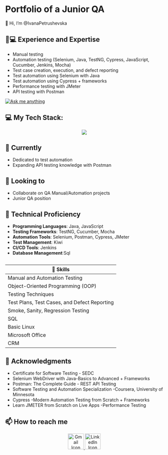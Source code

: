 # Portfolio of a Junior QA 

👋 Hi, I’m @IvanaPetrushevska

## 👨💻 Experience and Expertise

- Manual testing
- Automation testing (Selenium, Java, TestNG, Cypress, JavaScript, Cucumber, Jenkins, Mocha)
- Test case creation, execution, and defect reporting
- Test automation using Selenium with Java
- Test automation using Cypress + frameworks
- Performance testing with JMeter
- API testing with Postman

[![Ask me anything](https://img.shields.io/badge/Ask_me_anything-1abc9c.svg)](https://www.linkedin.com/in/ivana-petrushevska-385761224/)



## 💻 My Tech Stack:

<p align="center">
  <a href="https://skillicons.dev">
    <img src="https://skillicons.dev/icons?i=java,postman,selenium,idea,eclipse,cypress,javascript,jenkins,cucumber,JMeter" />
  </a>
</p>

## 🌱 Currently 
- Dedicated to test automation 
- Expanding API testing knowledge with Postman

## 💞️ Looking to 
- Collaborate on QA Manual/Automation projects 
- Junior QA position

## 🚀 Technical Proficiency
- **Programming Languages**: Java, JavaScript
- **Testing Frameworks**: TestNG, Cucumber, Mocha
- **Automation Tools**: Selenium, Postman, Cypress, JMeter
- **Test Management**: Kiwi
- **CI/CD Tools**: Jenkins
- **Database Management**:Sql

## 
| 💪 Skills |
|---------------------------|
| Manual and Automation Testing |
| Object-Oriented Programming (OOP) |
| Testing Techniques |
| Test Plans, Test Cases, and Defect Reporting |
| Smoke, Sanity, Regression Testing |
| SQL |
| Basic Linux |
| Microsoft Office |
| CRM |

## 🌟 Acknowledgments
- Certificate for Software Testing - SEDC
- Selenium WebDriver with Java-Basics to Advanced + Frameworks
- Postman: The Complete Guide - REST API Testing
- Software Testing and Automation Specialization -Coursera, University of Minnesota
- Cypress -Modern Automation Testing from Scratch + Frameworks
- Learn JMETER from Scratch on Live Apps -Performance Testing




## 📫 How to reach me
<p align="center">
  <a href="mailto:kostadinovska.1994@hotmail.com">
    <img src="https://skillicons.dev/icons?i=gmail" alt="Gmail Icon" width="50" height="50" style="max-width: 100%;">
  </a>
  <a href="https://www.linkedin.com/in/ivana-petrushevska-385761224/">
    <img src="https://skillicons.dev/icons?i=linkedin" alt="LinkedIn Icon" width="50" height="50" style="max-width: 100%;">
  </a>
</p>
